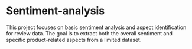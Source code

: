 # Sentiment-analysis
This project focuses on basic sentiment analysis and aspect identification for  review data. The goal is to extract both the overall sentiment and specific  product-related aspects from a limited dataset. 
